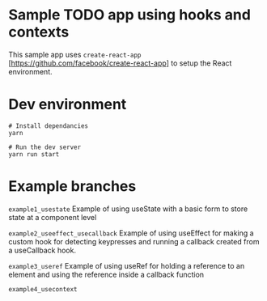 # Sample TODO app using hooks and contexts

This sample app uses `create-react-app` [https://github.com/facebook/create-react-app] to setup the React environment. 


# Dev environment

```
# Install dependancies
yarn

# Run the dev server
yarn run start
```

# Example branches

`example1_usestate`
Example of using useState with a basic form to store state at a component level

`example2_useeffect_usecallback`
Example of using useEffect for making a custom hook for detecting keypresses and running a callback created from a useCallback hook.

`example3_useref`
Example of using useRef for holding a reference to an element and using the reference inside a callback function

`example4_usecontext`
